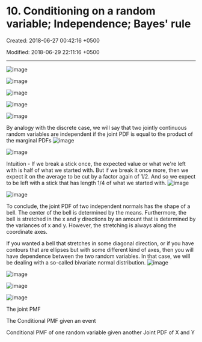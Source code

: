 # 10. Conditioning on a random variable; Independence; Bayes' rule

Created: 2018-06-27 00:42:16 +0500

Modified: 2018-06-29 22:11:16 +0500

---

![image](media/Intro---Syllabus_10.-Conditioning-on-a-random-variable;-Independence;-Bayes'-rule-image1.png)

![image](media/Intro---Syllabus_10.-Conditioning-on-a-random-variable;-Independence;-Bayes'-rule-image2.png)

![image](media/Intro---Syllabus_10.-Conditioning-on-a-random-variable;-Independence;-Bayes'-rule-image3.png)

![image](media/Intro---Syllabus_10.-Conditioning-on-a-random-variable;-Independence;-Bayes'-rule-image4.png)

![image](media/Intro---Syllabus_10.-Conditioning-on-a-random-variable;-Independence;-Bayes'-rule-image5.png)

By analogy with the discrete case, we will say that two jointly continuous random variables are independent if the joint PDF is equal to the product of the marginal PDFs
![image](media/Intro---Syllabus_10.-Conditioning-on-a-random-variable;-Independence;-Bayes'-rule-image6.png)

![image](media/Intro---Syllabus_10.-Conditioning-on-a-random-variable;-Independence;-Bayes'-rule-image7.png)

Intuition - If we break a stick once, the expected value or what we're left with is half of what we started with. But if we break it once more, then we expect it on the average to be cut by a factor again of 1/2. And so we expect to be left with a stick that has length 1/4 of what we started with.
![image](media/Intro---Syllabus_10.-Conditioning-on-a-random-variable;-Independence;-Bayes'-rule-image8.png)

![image](media/Intro---Syllabus_10.-Conditioning-on-a-random-variable;-Independence;-Bayes'-rule-image9.png)

To conclude, the joint PDF of two independent normals has the shape of a bell. The center of the bell is determined by the means. Furthermore, the bell is stretched in the x and y directions by an amount that is determined by the variances of x and y. However, the stretching is always along the coordinate axes.

If you wanted a bell that stretches in some diagonal direction, or if you have contours that are ellipses but with some different kind of axes, then you will have dependence between the two random variables. In that case, we will be dealing with a so-called bivariate normal distribution.
![image](media/Intro---Syllabus_10.-Conditioning-on-a-random-variable;-Independence;-Bayes'-rule-image10.png)

![image](media/Intro---Syllabus_10.-Conditioning-on-a-random-variable;-Independence;-Bayes'-rule-image11.png)

![image](media/Intro---Syllabus_10.-Conditioning-on-a-random-variable;-Independence;-Bayes'-rule-image12.png)

![image](media/Intro---Syllabus_10.-Conditioning-on-a-random-variable;-Independence;-Bayes'-rule-image13.png)

The joint PMF

The Conditional PMF given an event

Conditional PMF of one random variable given another
Joint PDF of X and Y
